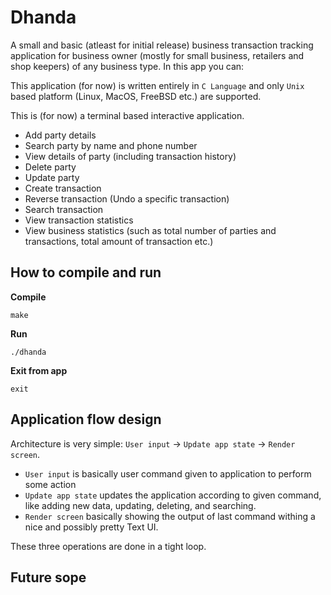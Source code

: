 # Dhanda

A small and basic (atleast for initial release) business transaction tracking application for business owner (mostly for small business, retailers and shop keepers) of any business type.
In this app you can:

This application (for now) is written entirely in `C Language` and only `Unix` based platform (Linux, MacOS, FreeBSD etc.) are supported.

This is (for now) a terminal based interactive application.

- Add party details
- Search party by name and phone number
- View details of party (including transaction history)
- Delete party
- Update party
- Create transaction
- Reverse transaction (Undo a specific transaction)
- Search transaction
- View transaction statistics
- View business statistics (such as total number of parties and transactions, total amount of transaction etc.)

## How to compile and run

**Compile**

```console
make
```

**Run**

```console
./dhanda
```

**Exit from app**

```console
exit
```

## Application flow design

Architecture is very simple: `User input` -> `Update app state` -> `Render screen`.

- `User input` is basically user command given to application to perform some action
- `Update app state` updates the application according to given command, like adding new data, updating, deleting, and searching.
- `Render screen` basically showing the output of last command withing a nice and possibly pretty Text UI.

These three operations are done in a tight loop.

## Future sope

